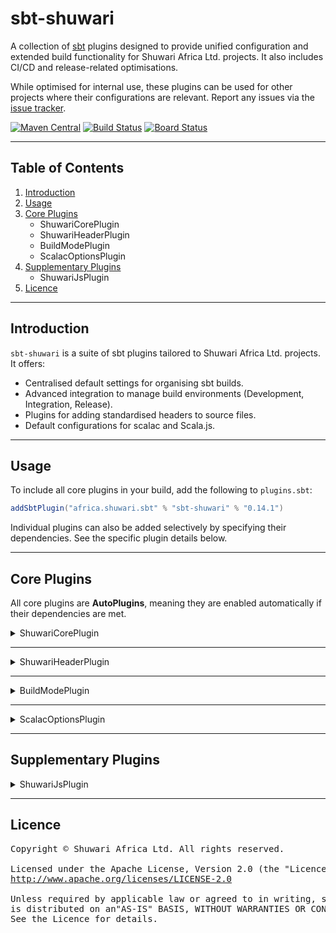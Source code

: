 # sbt-shuwari

A collection of [sbt](https://scala-sbt.org) plugins designed to provide unified configuration and extended build
functionality for Shuwari Africa Ltd. projects. It also includes CI/CD and release-related optimisations.

While optimised for internal use, these plugins can be used for other projects where their configurations are relevant.
Report any issues via the [issue tracker](https://dev.azure.com/shuwari/sbt-shuwari/_workitems/create/issue).

[![Maven Central](https://img.shields.io/maven-central/v/africa.shuwari.sbt/sbt-shuwari_2.12_1.0.svg)](https://maven-badges.herokuapp.com/maven-central/africa.shuwari.sbt/sbt-shuwari_2.12_1.0)
[![Build Status](https://github.com/unganisha/sbt-shuwari/actions/workflows/build.yml/badge.svg)](https://github.com/unganisha/sbt-shuwari/actions/workflows/build.yml)
[![Board Status](https://dev.azure.com/shuwari/79d8b623-e785-4397-8c14-0a0b3645f461/eaa58a91-e40a-46a5-b8f7-cfa30dbece27/_apis/work/boardbadge/bc91e17a-5d52-4d3a-aec3-e9a2678b1a10?columnOptions=1)](https://dev.azure.com/shuwari/79d8b623-e785-4397-8c14-0a0b3645f461/_boards/board/t/eaa58a91-e40a-46a5-b8f7-cfa30dbece27/Microsoft.RequirementCategory/)

---

## Table of Contents

1. [Introduction](#introduction)
2. [Usage](#usage)
3. [Core Plugins](#core-plugins)
    - ShuwariCorePlugin
    - ShuwariHeaderPlugin
    - BuildModePlugin
    - ScalacOptionsPlugin
4. [Supplementary Plugins](#supplementary-plugins)
    - ShuwariJsPlugin
5. [Licence](#licence)

---

## Introduction

`sbt-shuwari` is a suite of sbt plugins tailored to Shuwari Africa Ltd. projects. It offers:

- Centralised default settings for organising sbt builds.
- Advanced integration to manage build environments (Development, Integration, Release).
- Plugins for adding standardised headers to source files.
- Default configurations for scalac and Scala.js.

---

## Usage

To include all core plugins in your build, add the following to `plugins.sbt`:

```scala
addSbtPlugin("africa.shuwari.sbt" % "sbt-shuwari" % "0.14.1")
```

Individual plugins can also be added selectively by specifying their dependencies. See the specific plugin details
below.

---

## Core Plugins

All core plugins are **AutoPlugins**, meaning they are enabled automatically if their dependencies are met.

<details>
<summary>ShuwariCorePlugin</summary>

```scala
addSbtPlugin("africa.shuwari.sbt" % "sbt-shuwari-core" % "0.14.1")
```

### Features:

- Automatically sets common settings such as `organizationName`, `organizationHomepage`, and `versionScheme`.
- Includes developer information and other organisational settings for standardisation.
- Ensures projects can be omitted from publishing if required.

### Available Utilities & Settings

- **`shuwariProject`**:
    - Adds organisational defaults like `organizationName`, `organizationHomepage`, and `developers`.
    - Default settings:
      ```scala
      organizationName := "Shuwari Africa Ltd."
      organizationHomepage := Some(url("https://shuwari.africa"))
      versionScheme := Some("semver-spec")
      developers := List(
        Developer(
          "shuwari-dev",
          "Shuwari Africa Ltd. Developer Team",
          "developers at shuwari dot africa",
          url("https://shuwari.africa")
        )
      )
      ```
- **`notPublished`**:
    - Configures the project to skip all publishing tasks.
    - Default settings:
      ```scala
      publish / skip := true
      publish := {}
      publishLocal := {}
      publishArtifact := false
      ```
- **`dependsOn`**:
    - Simplified utility to depend on external libraries.

Example usage:

```scala
lazy val myProject = project
  .shuwariProject
  .notPublished
```

</details>

---

<details>
<summary>ShuwariHeaderPlugin</summary>

```scala
addSbtPlugin("africa.shuwari.sbt" % "sbt-shuwari-header" % "0.14.1")
```

### Features:

- Automatically detects the licensing model used in your project.
- Supports custom, Apache 2.0, or GPLv3-style licence headers.
- Includes configurable copyright holders.

### Available Configuration Keys

- **`headerCopyrightHolder`**:
    - Defines the entity owning the copyright.
    - Default: `None`.

- **`headerLicense`**:
    - The licence header included in source files.
    - Default: Automatically detects from the project configuration.
        - Defaults to an **internal licence** if no licence is specified.
        - Can be explicitly set to Apache 2.0 or GPLv3 headers.

Example:

```scala
lazy val project = (project in file("."))
  .settings(apacheLicensed)
```

</details>

---

<details>
<summary>BuildModePlugin</summary>

```scala
addSbtPlugin("africa.shuwari.sbt" % "sbt-shuwari-mode" % "0.14.1")
```

### Features:

- Dynamically resolves the `buildMode` from the `BUILD_MODE` environment variable.
- Configures different behaviours for development, integration, and release builds.

### Available Configuration Keys

- **`buildMode`**:
    - Configures the current build mode.
    - Default: Automatically detects from `BUILD_MODE`, defaults to `Development`.
      Valid values:
        - `"DEVELOPMENT"` → `Mode.Development`.
        - `"INTEGRATION"` → `Mode.Integration`.
        - `"RELEASE"` → `Mode.Release`.

Example:

```scala
ThisBuild / buildMode := Mode.Release
```

</details>

---

<details>
<summary>ScalacOptionsPlugin</summary>

```scala
addSbtPlugin("africa.shuwari.sbt" % "sbt-shuwari-scalac" % "0.14.1")
```

### Features:

- Seamlessly integrates with **`BuildModePlugin`** and **`TpolecatPlugin`**, enabling dynamic assignment of scalac
  options.
- Adjusts configurations for stricter linting and compilation optimisations based on the active build mode.
- **`tpolecatOptionsMode`**:
    - Dynamically maps `TpolecatPlugin` modes to the current **build mode**, as provided by `sbt-shuwari-mode`. This
      ensures tailored compiler flags for various scenarios:
        - `VerboseMode` corresponds to `Mode.Development`, promoting detailed feedback for debugging.
        - `CiMode` aligns with `Mode.Integration`, focusing on consistency and maintainability.
        - `ReleaseMode` associates with `Mode.Release`, ensuring production-ready builds.

  > For more details, refer to the section on [sbt-shuwari-mode](#).

### Available Configuration Keys:

- **`basePackages`**:
    - A list of base package names used to tune deeper optimisations across the project.
    - Default: `List.empty`.

- **`tpolecatDevModeOptions`**, **`tpolecatCiModeOptions`**, **`tpolecatReleaseModeOptions`**:
    - These keys provide customisation points for scalac options unique to each build mode. Use them to override or
      extend default configurations.

</details>

---

## Supplementary Plugins

<details>
<summary>ShuwariJsPlugin</summary>

```scala
addSbtPlugin("africa.shuwari.sbt" % "sbt-shuwari-js" % "0.14.1")
```

### Available Configuration Keys

- **`scalaJSLinkerConfig`**:
    - Configures the linker for Scala.js builds, automatically adjusting based on the current `buildMode`.

#### Linker Configurations Employed

- **Development Mode**:  
  Configured for faster builds and easier debugging. Uses **ES modules** for compatibility with modern JavaScript
  environments and applies the `FewestModules` strategy for minimal module splitting.

- **Release/Integration Mode**:  
  Optimised for production and integration builds. Uses the `SmallestModules` splitting strategy for reducing bundle
  sizes and enables **Closure Compiler** for advanced optimisations.

- **`tpolecatExcludeOptions`**:
    - Excludes Scala.js-incompatible scalac options, such as:
        - `explicitNulls`
        - JVM-specific checks like `checkMods`.

</details>

---

## Licence

<pre>
Copyright © Shuwari Africa Ltd. All rights reserved.

Licensed under the Apache License, Version 2.0 (the "Licence"). You may obtain a copy at:
<a href="http://www.apache.org/licenses/LICENSE-2.0" target="_blank">http://www.apache.org/licenses/LICENSE-2.0</a>

Unless required by applicable law or agreed to in writing, software distributed under the Licence
is distributed on an"AS-IS" BASIS, WITHOUT WARRANTIES OR CONDITIONS OF ANY KIND.
See the Licence for details.
</pre>